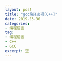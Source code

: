 ```yaml
---
layout: post
title: "gcc编译选项[C++]"
date: 2019-03-30
categories:
- 编程语言
tag:
- 编程语言
- C++
- GCC
excerpt: 空
---
```

